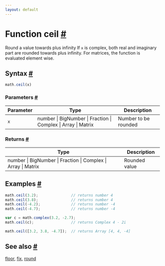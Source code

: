 ```yaml
---
layout: default
---
```


<!-- Note: This file is automatically generated from source code comments. Changes made in this file will be overridden. -->

<h1 id="function-ceil">Function ceil <a href="#function-ceil" title="Permalink">#</a></h1>

Round a value towards plus infinity
If `x` is complex, both real and imaginary part are rounded towards plus infinity.
For matrices, the function is evaluated element wise.


<h2 id="syntax">Syntax <a href="#syntax" title="Permalink">#</a></h2>

```js
math.ceil(x)
```

<h3 id="parameters">Parameters <a href="#parameters" title="Permalink">#</a></h3>

Parameter | Type | Description
--------- | ---- | -----------
`x` | number &#124; BigNumber &#124; Fraction &#124; Complex &#124; Array &#124; Matrix | Number to be rounded

<h3 id="returns">Returns <a href="#returns" title="Permalink">#</a></h3>

Type | Description
---- | -----------
number &#124; BigNumber &#124; Fraction &#124; Complex &#124; Array &#124; Matrix | Rounded value


<h2 id="examples">Examples <a href="#examples" title="Permalink">#</a></h2>

```js
math.ceil(3.2);               // returns number 4
math.ceil(3.8);               // returns number 4
math.ceil(-4.2);              // returns number -4
math.ceil(-4.7);              // returns number -4

var c = math.complex(3.2, -2.7);
math.ceil(c);                 // returns Complex 4 - 2i

math.ceil([3.2, 3.8, -4.7]);  // returns Array [4, 4, -4]
```


<h2 id="see-also">See also <a href="#see-also" title="Permalink">#</a></h2>

[floor](floor.html),
[fix](fix.html),
[round](round.html)
